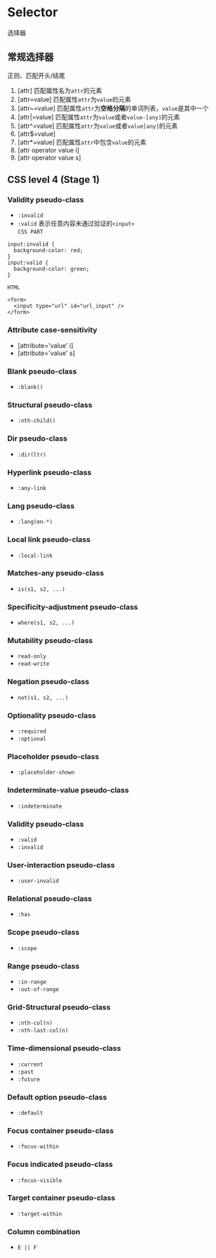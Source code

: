 # Selector
选择器
## 常规选择器
正则、匹配开头/结尾
1. [attr]
匹配属性名为`attr`的元素
2. [attr=value]
匹配属性`attr`为`value`的元素
3. [attr~=value]
匹配属性`attr`为**空格分隔**的单词列表，`value`是其中一个
4. [attr|=value]
匹配属性`attr`为`value`或者`value-[any]`的元素
5. [attr^=value]
匹配属性`attr`为`value`或者`value[any]`的元素
6. [attr$=value]
7. [attr*=value]
匹配属性`attr`中包含`value`的元素
8. [attr operator value i]
9. [attr operator value s]
## CSS level 4 (Stage 1)
### Validity pseudo-class
+ `:invalid`
+ `:valid`
表示任意内容未通过验证的`<input>`   
`CSS PART`
```
input:invalid {
  background-color: red;
}
input:valid {
  background-color: green;
}
```
`HTML`
```
<form>
  <input type="url" id="url_input" />
</form>
```

### Attribute case-sensitivity
+ [attribute='value' i]
+ [attribute='value' s]

### Blank pseudo-class
+ `:blank()`

### Structural pseudo-class
+ `:nth-child()`

### Dir pseudo-class
+ `:dir(ltr)`

### Hyperlink pseudo-class
+ `:any-link`

### Lang pseudo-class
+ `:lang(en-*)`

### Local link pseudo-class
+ `:local-link`

### Matches-any pseudo-class
+ `is(s1, s2, ...)`

### Specificity-adjustment pseudo-class
+ `where(s1, s2, ...)`

### Mutability pseudo-class
+ `read-only`
+ `read-write`

### Negation pseudo-class
+ `not(s1, s2, ...)`

### Optionality pseudo-class
+ `:required`
+ `:optional`

### Placeholder pseudo-class
+ `:placeholder-shown`

### Indeterminate-value pseudo-class
+ `:indeterminate`

### Validity pseudo-class
+ `:valid`
+ `:invalid`

### User-interaction pseudo-class
+ `:user-invalid`

### Relational pseudo-class
+ `:has`

### Scope pseudo-class
+ `:scope`

### Range pseudo-class
+ `:in-range`
+ `:out-of-range`

### Grid-Structural pseudo-class
+ `:nth-col(n)`
+ `:nth-last-col(n)`

### Time-dimensional pseudo-class
+ `:current`
+ `:past`
+ `:future`

### Default option pseudo-class
+ `:default`

### Focus container pseudo-class
+ `:focus-within`

### Focus indicated pseudo-class
+ `:focus-visible`

### Target container pseudo-class
+ `:target-within`

### Column combination
+ `E || F`